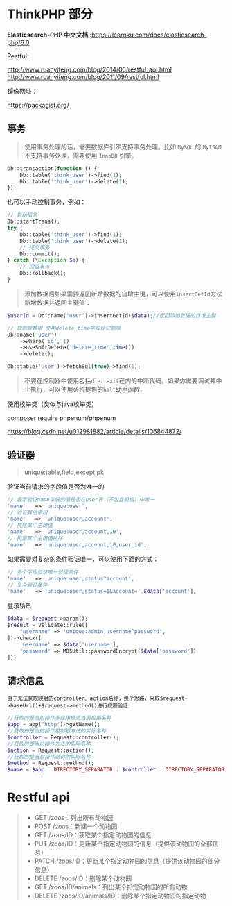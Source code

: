 

# ThinkPHP 部分

**Elasticsearch-PHP 中文文档** :https://learnku.com/docs/elasticsearch-php/6.0

Restful:

http://www.ruanyifeng.com/blog/2014/05/restful_api.html
http://www.ruanyifeng.com/blog/2011/09/restful.html

镜像网址：

https://packagist.org/

## 事务

> 使用事务处理的话，需要数据库引擎支持事务处理。比如 `MySQL` 的 `MyISAM` 不支持事务处理，需要使用 `InnoDB` 引擎。

```php
Db::transaction(function () {
    Db::table('think_user')->find(1);
    Db::table('think_user')->delete(1);
});
```

也可以手动控制事务，例如：

```php
// 启动事务
Db::startTrans();
try {
    Db::table('think_user')->find(1);
    Db::table('think_user')->delete(1);
    // 提交事务
    Db::commit();
} catch (\Exception $e) {
    // 回滚事务
    Db::rollback();
}
```

> 添加数据后如果需要返回新增数据的自增主键，可以使用`insertGetId`方法新增数据并返回主键值：

```php
$userId = Db::name('user')->insertGetId($data);//返回添加数据的自增主键
```



```php
// 软删除数据 使用delete_time字段标记删除
Db::name('user')
	->where('id', 1)
	->useSoftDelete('delete_time',time())
    ->delete();
```

```php
Db::table('user')->fetchSql(true)->find(1);
```

> 不要在控制器中使用包括`die`、`exit`在内的中断代码。如果你需要调试并中止执行，可以使用系统提供的`halt`助手函数。

使用枚举类（类似与java枚举类）

composer require phpenum/phpenum

https://blog.csdn.net/u012981882/article/details/106844872/



## 验证器

> unique:table,field,except,pk

验证当前请求的字段值是否为唯一的

```php
// 表示验证name字段的值是否在user表（不包含前缀）中唯一
'name'   => 'unique:user',
// 验证其他字段
'name'   => 'unique:user,account',
// 排除某个主键值
'name'   => 'unique:user,account,10',
// 指定某个主键值排除
'name'   => 'unique:user,account,10,user_id',

```

如果需要对复杂的条件验证唯一，可以使用下面的方式：

```php
// 多个字段验证唯一验证条件
'name'   => 'unique:user,status^account',
// 复杂验证条件
'name'   => 'unique:user,status=1&account='.$data['account'],
```

登录场景

```php
$data = $request->param();
$result = Validate::rule([
	"username" => 'unique:admin,username^password',
])->check([
    'username' => $data['username'],
    'password' => MD5Util::passwordEncrypt($data['password'])
]);
```

## 请求信息

```
由于无法获取映射的controller、action名称，换个思路，采取$request->baseUrl()+$request->method()进行权限验证
```

```php
//获取的是当前操作多应用模式当前应用名称
$app = app('http')->getName();
//获取的是当前操作控制器方法的实际名称
$controller = Request::controller();
//获取的是当前操作方法的实际名称
$action = Request::action();
//获取的是当前操作动词的实际名称
$method = Request::method();
$name = $app . DIRECTORY_SEPARATOR . $controller . DIRECTORY_SEPARATOR . $action;
```

# Restful api

> - GET /zoos：列出所有动物园
> - POST /zoos：新建一个动物园
> - GET /zoos/ID：获取某个指定动物园的信息
> - PUT /zoos/ID：更新某个指定动物园的信息（提供该动物园的全部信息）
> - PATCH /zoos/ID：更新某个指定动物园的信息（提供该动物园的部分信息）
> - DELETE /zoos/ID：删除某个动物园
> - GET /zoos/ID/animals：列出某个指定动物园的所有动物
> - DELETE /zoos/ID/animals/ID：删除某个指定动物园的指定动物